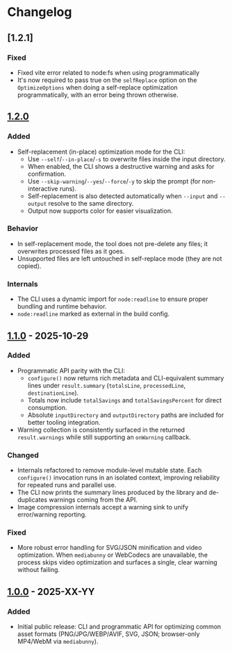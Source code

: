 # Changelog

## [1.2.1]

### Fixed

- Fixed vite error related to node:fs when using programmatically
- It's now required to pass true on the `selfReplace` option on the `OptimizeOptions` when doing a self-replace optimization programmatically, with an error being thrown otherwise.

## [1.2.0]

### Added

- Self-replacement (in-place) optimization mode for the CLI:
  - Use `--self`/`--in-place`/`-s` to overwrite files inside the input directory.
  - When enabled, the CLI shows a destructive warning and asks for confirmation.
  - Use `--skip-warning`/`--yes`/`--force`/`-y` to skip the prompt (for non-interactive runs).
  - Self-replacement is also detected automatically when `--input` and `--output` resolve to the same directory.
  - Output now supports color for easier visualization.

### Behavior

- In self-replacement mode, the tool does not pre-delete any files; it overwrites processed files as it goes.
- Unsupported files are left untouched in self-replace mode (they are not copied).

### Internals

- The CLI uses a dynamic import for `node:readline` to ensure proper bundling and runtime behavior.
- `node:readline` marked as external in the build config.

## [1.1.0] - 2025-10-29

### Added

- Programmatic API parity with the CLI:
  - `configure()` now returns rich metadata and CLI-equivalent summary lines under `result.summary` (`totalsLine`, `processedLine`, `destinationLine`).
  - Totals now include `totalSavings` and `totalSavingsPercent` for direct consumption.
  - Absolute `inputDirectory` and `outputDirectory` paths are included for better tooling integration.
- Warning collection is consistently surfaced in the returned `result.warnings` while still supporting an `onWarning` callback.

### Changed

- Internals refactored to remove module-level mutable state. Each `configure()` invocation runs in an isolated context, improving reliability for repeated runs and parallel use.
- The CLI now prints the summary lines produced by the library and de-duplicates warnings coming from the API.
- Image compression internals accept a warning sink to unify error/warning reporting.

### Fixed

- More robust error handling for SVG/JSON minification and video optimization. When `mediabunny` or WebCodecs are unavailable, the process skips video optimization and surfaces a single, clear warning without failing.

## [1.0.0] - 2025-XX-YY

### Added

- Initial public release: CLI and programmatic API for optimizing common asset formats (PNG/JPG/WEBP/AVIF, SVG, JSON; browser-only MP4/WebM via `mediabunny`).

[1.2.0]: https://github.com/Fenekito/asset-optimizer/releases/tag/v1.2.0
[1.1.0]: https://github.com/Fenekito/asset-optimizer/releases/tag/v1.1.0
[1.0.0]: https://github.com/Fenekito/asset-optimizer/releases/tag/
